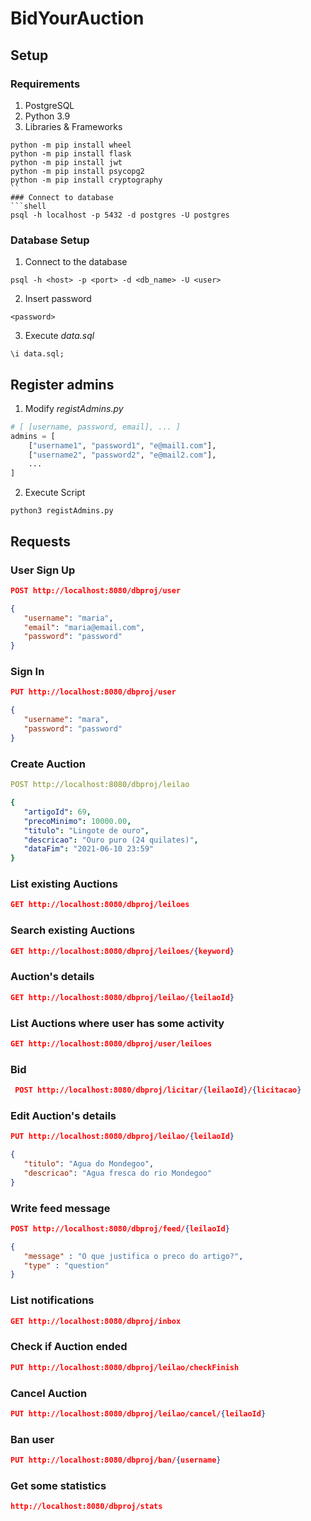# BidYourAuction

## Setup
### Requirements
1. PostgreSQL
2. Python 3.9
3. Libraries & Frameworks
```shell
python -m pip install wheel
python -m pip install flask
python -m pip install jwt
python -m pip install psycopg2
python -m pip install cryptography
``
### Connect to database
```shell
psql -h localhost -p 5432 -d postgres -U postgres
```
### Database Setup
1. Connect to the database
```shell
psql -h <host> -p <port> -d <db_name> -U <user>
```
2. Insert password
```shell
<password>
```
3. Execute *data.sql*
```pgplsql
\i data.sql;
```
## Register admins
1. Modify *registAdmins.py*
```python
# [ [username, password, email], ... ]
admins = [
    ["username1", "password1", "e@mail1.com"],
    ["username2", "password2", "e@mail2.com"],
    ...
]
```
2. Execute Script
```shell
python3 registAdmins.py
```
## Requests
### User Sign Up
```json
POST http://localhost:8080/dbproj/user
```
```json
{
   "username": "maria",
   "email": "maria@email.com",
   "password": "password"
}
```
### Sign In
```json
PUT http://localhost:8080/dbproj/user
```
```json
{
   "username": "mara",
   "password": "password"
}
```
### Create Auction
```yaml
POST http://localhost:8080/dbproj/leilao
```
```yaml
{
   "artigoId": 69,
   "precoMinimo": 10000.00,
   "titulo": "Lingote de ouro",
   "descricao": "Ouro puro (24 quilates)",
   "dataFim": "2021-06-10 23:59"
}
```
### List existing Auctions
```json
GET http://localhost:8080/dbproj/leiloes
```
### Search existing Auctions
```json
GET http://localhost:8080/dbproj/leiloes/{keyword}
```
### Auction's details 
```json
GET http://localhost:8080/dbproj/leilao/{leilaoId}
```
### List Auctions where user has some activity
```json
GET http://localhost:8080/dbproj/user/leiloes
```
### Bid
```json
 POST http://localhost:8080/dbproj/licitar/{leilaoId}/{licitacao}
```
### Edit Auction's details
```json
PUT http://localhost:8080/dbproj/leilao/{leilaoId}
```
```json
{
   "titulo": "Agua do Mondegoo",
   "descricao": "Agua fresca do rio Mondegoo"
}
```
### Write feed message
```json
POST http://localhost:8080/dbproj/feed/{leilaoId}
```
```json
{
   "message" : "O que justifica o preco do artigo?",
   "type" : "question"
}
```
### List notifications
```json
GET http://localhost:8080/dbproj/inbox
```
### Check if Auction ended
```json
PUT http://localhost:8080/dbproj/leilao/checkFinish
```
### Cancel Auction
```json
PUT http://localhost:8080/dbproj/leilao/cancel/{leilaoId}
```
### Ban user
```json
PUT http://localhost:8080/dbproj/ban/{username}
```
### Get some statistics
```json
http://localhost:8080/dbproj/stats
```
